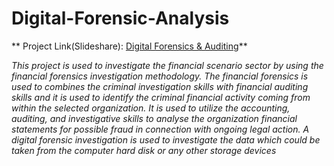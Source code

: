 # Digital-Forensic-Analysis 

** Project Link(Slideshare): [Digital Forensics & Auditing](https://www.slideshare.net/LokeshRajDN/a-project-on-metadata-based-forensic-analysis-of-digital-information-in-an-organization-236828521)**

*This project is used to investigate the financial scenario sector by using the financial
forensics investigation methodology. The financial forensics is used to combines the criminal
investigation skills with financial auditing skills and it is used to identify the criminal
financial activity coming from within the selected organization. It is used to utilize the
accounting, auditing, and investigative skills to analyse the organization financial statements
for possible fraud in connection with ongoing legal action. A digital forensic investigation is
used to investigate the data which could be taken from the computer hard disk or any other
storage devices*
